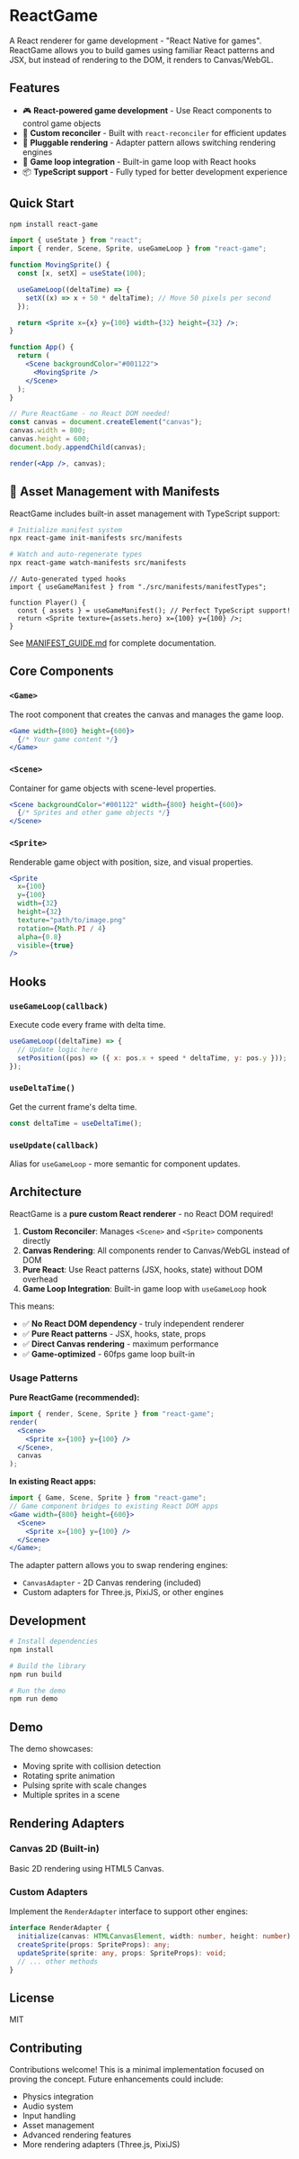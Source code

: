 # ReactGame

A React renderer for game development - "React Native for games". ReactGame allows you to build games using familiar React patterns and JSX, but instead of rendering to the DOM, it renders to Canvas/WebGL.

## Features

- 🎮 **React-powered game development** - Use React components to control game objects
- 🔄 **Custom reconciler** - Built with `react-reconciler` for efficient updates
- 🎨 **Pluggable rendering** - Adapter pattern allows switching rendering engines
- 🎯 **Game loop integration** - Built-in game loop with React hooks
- 📦 **TypeScript support** - Fully typed for better development experience

## Quick Start

```bash
npm install react-game
```

```jsx
import { useState } from "react";
import { render, Scene, Sprite, useGameLoop } from "react-game";

function MovingSprite() {
  const [x, setX] = useState(100);

  useGameLoop((deltaTime) => {
    setX((x) => x + 50 * deltaTime); // Move 50 pixels per second
  });

  return <Sprite x={x} y={100} width={32} height={32} />;
}

function App() {
  return (
    <Scene backgroundColor="#001122">
      <MovingSprite />
    </Scene>
  );
}

// Pure ReactGame - no React DOM needed!
const canvas = document.createElement("canvas");
canvas.width = 800;
canvas.height = 600;
document.body.appendChild(canvas);

render(<App />, canvas);
```

## 🎯 Asset Management with Manifests

ReactGame includes built-in asset management with TypeScript support:

```bash
# Initialize manifest system
npx react-game init-manifests src/manifests

# Watch and auto-regenerate types
npx react-game watch-manifests src/manifests
```

```tsx
// Auto-generated typed hooks
import { useGameManifest } from "./src/manifests/manifestTypes";

function Player() {
  const { assets } = useGameManifest(); // Perfect TypeScript support!
  return <Sprite texture={assets.hero} x={100} y={100} />;
}
```

See [MANIFEST_GUIDE.md](./MANIFEST_GUIDE.md) for complete documentation.

## Core Components

### `<Game>`

The root component that creates the canvas and manages the game loop.

```jsx
<Game width={800} height={600}>
  {/* Your game content */}
</Game>
```

### `<Scene>`

Container for game objects with scene-level properties.

```jsx
<Scene backgroundColor="#001122" width={800} height={600}>
  {/* Sprites and other game objects */}
</Scene>
```

### `<Sprite>`

Renderable game object with position, size, and visual properties.

```jsx
<Sprite
  x={100}
  y={100}
  width={32}
  height={32}
  texture="path/to/image.png"
  rotation={Math.PI / 4}
  alpha={0.8}
  visible={true}
/>
```

## Hooks

### `useGameLoop(callback)`

Execute code every frame with delta time.

```jsx
useGameLoop((deltaTime) => {
  // Update logic here
  setPosition((pos) => ({ x: pos.x + speed * deltaTime, y: pos.y }));
});
```

### `useDeltaTime()`

Get the current frame's delta time.

```jsx
const deltaTime = useDeltaTime();
```

### `useUpdate(callback)`

Alias for `useGameLoop` - more semantic for component updates.

## Architecture

ReactGame is a **pure custom React renderer** - no React DOM required!

1. **Custom Reconciler**: Manages `<Scene>` and `<Sprite>` components directly
2. **Canvas Rendering**: All components render to Canvas/WebGL instead of DOM
3. **Pure React**: Use React patterns (JSX, hooks, state) without DOM overhead
4. **Game Loop Integration**: Built-in game loop with `useGameLoop` hook

This means:

- ✅ **No React DOM dependency** - truly independent renderer
- ✅ **Pure React patterns** - JSX, hooks, state, props
- ✅ **Direct Canvas rendering** - maximum performance
- ✅ **Game-optimized** - 60fps game loop built-in

### Usage Patterns

**Pure ReactGame (recommended):**

```jsx
import { render, Scene, Sprite } from "react-game";
render(
  <Scene>
    <Sprite x={100} y={100} />
  </Scene>,
  canvas
);
```

**In existing React apps:**

```jsx
import { Game, Scene, Sprite } from "react-game";
// Game component bridges to existing React DOM apps
<Game width={800} height={600}>
  <Scene>
    <Sprite x={100} y={100} />
  </Scene>
</Game>;
```

The adapter pattern allows you to swap rendering engines:

- `CanvasAdapter` - 2D Canvas rendering (included)
- Custom adapters for Three.js, PixiJS, or other engines

## Development

```bash
# Install dependencies
npm install

# Build the library
npm run build

# Run the demo
npm run demo
```

## Demo

The demo showcases:

- Moving sprite with collision detection
- Rotating sprite animation
- Pulsing sprite with scale changes
- Multiple sprites in a scene

## Rendering Adapters

### Canvas 2D (Built-in)

Basic 2D rendering using HTML5 Canvas.

### Custom Adapters

Implement the `RenderAdapter` interface to support other engines:

```typescript
interface RenderAdapter {
  initialize(canvas: HTMLCanvasElement, width: number, height: number): void;
  createSprite(props: SpriteProps): any;
  updateSprite(sprite: any, props: SpriteProps): void;
  // ... other methods
}
```

## License

MIT

## Contributing

Contributions welcome! This is a minimal implementation focused on proving the concept. Future enhancements could include:

- Physics integration
- Audio system
- Input handling
- Asset management
- Advanced rendering features
- More rendering adapters (Three.js, PixiJS)
